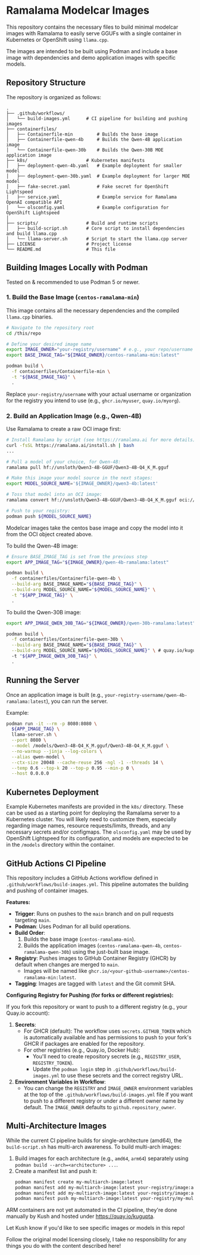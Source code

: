 # Ramalama Modelcar Images

This repository contains the necessary files to build minimal modelcar images with Ramalama to easily serve GGUFs with a single container in Kubernetes or OpenShift using `llama.cpp`.

The images are intended to be built using Podman and include a base image with dependencies and demo application images with specific models.

## Repository Structure

The repository is organized as follows:

```
.
├── .github/workflows/        
│   └── build-images.yml      # CI pipeline for building and pushing images
├── containerfiles/
│   ├── Containerfile-min         # Builds the base image           
│   ├── Containerfile-qwen-4b     # Builds the Qwen-4B application image
│   └── Containerfile-qwen-30b    # Builds the Qwen-30B MOE application image
├── k8s/                      # Kubernetes manifests
│   ├── deployment-qwen-4b.yaml   # Example deployment for smaller model
│   ├── deployment-qwen-30b.yaml  # Example deployment for larger MOE model
│   ├── fake-secret.yaml          # Fake secret for OpenShift Lightspeed
│   ├── service.yaml              # Example service for Ramalama OpenAI compatible API
│   └── olsconfig.yaml            # Example configuration for OpenShift Lightspeed
│
├── scripts/                  # Build and runtime scripts
│   ├── build-script.sh       # Core script to install dependencies and build llama.cpp
│   └── llama-server.sh       # Script to start the llama.cpp server
├── LICENSE                   # Project license
└── README.md                 # This file
```

## Building Images Locally with Podman

Tested on & recommended to use Podman 5 or newer.

### 1. Build the Base Image (`centos-ramalama-min`)

This image contains all the necessary dependencies and the compiled `llama.cpp` binaries.

```bash
# Navigate to the repository root
cd /this/repo

# Define your desired image name
export IMAGE_OWNER="your-registry/username" # e.g., your repo/username like "ghcr.io/myuser" or "quay.io/user"
export BASE_IMAGE_TAG="${IMAGE_OWNER}/centos-ramalama-min:latest"

podman build \
  -f containerfiles/Containerfile-min \
  -t "${BASE_IMAGE_TAG}" \
  .
```
Replace `your-registry/username` with your actual username or organization for the registry you intend to use (e.g., `ghcr.io/myuser`, `quay.io/myorg`).

### 2. Build an Application Image (e.g., Qwen-4B)

Use Ramalama to create a raw OCI image first:
```bash
# Install Ramalama by script (see https://ramalama.ai for more details)
curl -fsSL https://ramalama.ai/install.sh | bash
...

# Pull a model of your choice, for Qwen-4B:
ramalama pull hf://unsloth/Qwen3-4B-GGUF/Qwen3-4B-Q4_K_M.gguf

# Make this image your model source in the next stages:
export MODEL_SOURCE_NAME='${IMAGE_OWNER}/qwen3-4b:latest'

# Toss that model into an OCI image:
ramalama convert hf://unsloth/Qwen3-4B-GGUF/Qwen3-4B-Q4_K_M.gguf oci://${MODEL_SOURCE_NAME}

# Push to your registry:
podman push ${MODEL_SOURCE_NAME}
```

Modelcar images take the centos base image and copy the model into it from the OCI object created above.

To build the Qwen-4B image:

```bash
# Ensure BASE_IMAGE_TAG is set from the previous step
export APP_IMAGE_TAG="${IMAGE_OWNER}/qwen-4b-ramalama:latest"

podman build \
  -f containerfiles/Containerfile-qwen-4b \
  --build-arg BASE_IMAGE_NAME="${BASE_IMAGE_TAG}" \
  --build-arg MODEL_SOURCE_NAME="${MODEL_SOURCE_NAME}" \
  -t "${APP_IMAGE_TAG}" \
  .
```

To build the Qwen-30B image:
```bash
export APP_IMAGE_QWEN_30B_TAG="${IMAGE_OWNER}/qwen-30b-ramalama:latest"

podman build \
  -f containerfiles/Containerfile-qwen-30b \
  --build-arg BASE_IMAGE_NAME="${BASE_IMAGE_TAG}" \
  --build-arg MODEL_SOURCE_NAME="${MODEL_SOURCE_NAME}" \ # quay.io/kugupta/qwen3-30b as an example
  -t "${APP_IMAGE_QWEN_30B_TAG}" \
  .
```
## Running the Server

Once an application image is built (e.g., `your-registry-username/qwen-4b-ramalama:latest`), you can run the server.

Example:
```bash
podman run -it --rm -p 8080:8080 \
  ${APP_IMAGE_TAG} \
  llama-server.sh \
  --port 8080 \
  --model /models/Qwen3-4B-Q4_K_M.gguf/Qwen3-4B-Q4_K_M.gguf \
  --no-warmup --jinja --log-colors \
  --alias qwen-model \
  --ctx-size 20048 --cache-reuse 256 -ngl -1 --threads 14 \
  --temp 0.6 --top-k 20 --top-p 0.95 --min-p 0 \
  --host 0.0.0.0
```
## Kubernetes Deployment

Example Kubernetes manifests are provided in the `k8s/` directory. These can be used as a starting point for deploying the Ramalama server to a Kubernetes cluster. You will likely need to customize them, especially regarding image names, resource requests/limits, threads, and any necessary secrets and/or configmaps. The `olsconfig.yaml` may be used by OpenShift Lightspeed for its configuration, and models are expected to be in the `/models` directory within the container.

## GitHub Actions CI Pipeline

This repository includes a GitHub Actions workflow defined in `.github/workflows/build-images.yml`. This pipeline automates the building and pushing of container images.

**Features:**

*   **Trigger**: Runs on pushes to the `main` branch and on pull requests targeting `main`.
*   **Podman**: Uses Podman for all build operations.
*   **Build Order**:
    1.  Builds the base image (`centos-ramalama-min`).
    2.  Builds the application images (`centos-ramalama-qwen-4b`, `centos-ramalama-qwen-30b`) using the just-built base image.
*   **Registry**: Pushes images to GitHub Container Registry (GHCR) by default when changes are merged to `main`.
    *   Images will be named like `ghcr.io/<your-github-username>/centos-ramalama-min:latest`.
*   **Tagging**: Images are tagged with `latest` and the Git commit SHA.

**Configuring Registry for Pushing (for forks or different registries):**

If you fork this repository or want to push to a different registry (e.g., your Quay.io account):

1.  **Secrets**:
    *   For GHCR (default): The workflow uses `secrets.GITHUB_TOKEN` which is automatically available and has permissions to push to your fork's GHCR if packages are enabled for the repository.
    *   For other registries (e.g., Quay.io, Docker Hub):
        *   You'll need to create repository secrets (e.g., `REGISTRY_USER`, `REGISTRY_TOKEN`).
        *   Update the `podman login` step in `.github/workflows/build-images.yml` to use these secrets and the correct registry URL.
2.  **Environment Variables in Workflow**:
    *   You can change the `REGISTRY` and `IMAGE_OWNER` environment variables at the top of the `.github/workflows/build-images.yml` file if you want to push to a different registry or under a different owner name by default. The `IMAGE_OWNER` defaults to `github.repository_owner`.

## Multi-Architecture Images

While the current CI pipeline builds for single-architecture (amd64), the `build-script.sh` has multi-arch awareness.
To build multi-arch images:
1. Build images for each architecture (e.g., `amd64`, `arm64`) separately using `podman build --arch=<architecture> ...`.
2. Create a manifest list and push it:
   ```bash
   podman manifest create my-multiarch-image:latest
   podman manifest add my-multiarch-image:latest your-registry/image:amd64-tag
   podman manifest add my-multiarch-image:latest your-registry/image:arm64-tag
   podman manifest push my-multiarch-image:latest your-registry/my-multiarch-image:latest
   ```
ARM containers are not yet automated in the CI pipeline, they're done manually by Kush and hosted under https://quay.io/kugupta.

Let Kush know if you'd like to see specific images or models in this repo!

Follow the original model licensing closely, I take no responsibility for any things you do with the content described here!
